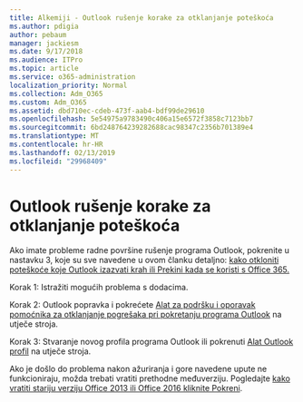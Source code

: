 ```yaml
---
title: Alkemiji - Outlook rušenje korake za otklanjanje poteškoća
ms.author: pdigia
author: pebaum
manager: jackiesm
ms.date: 9/17/2018
ms.audience: ITPro
ms.topic: article
ms.service: o365-administration
localization_priority: Normal
ms.collection: Adm_O365
ms.custom: Adm_O365
ms.assetid: dbd710ec-cdeb-473f-aab4-bdf99de29610
ms.openlocfilehash: 5e54975a9783490c406a15e6572f3858c7123bb7
ms.sourcegitcommit: 6bd248764239282688cac98347c2356b701389e4
ms.translationtype: MT
ms.contentlocale: hr-HR
ms.lasthandoff: 02/13/2019
ms.locfileid: "29968409"
---
```

# <a name="outlook-crash-troubleshooting-steps"></a>Outlook rušenje korake za otklanjanje poteškoća

Ako imate probleme radne površine rušenje programa Outlook, pokrenite u nastavku 3, koje su sve navedene u ovom članku detaljno: [kako otkloniti poteškoće koje Outlook izazvati krah ili Prekini kada se koristi s Office 365.](https://support.microsoft.com/help/2413813/how-to-troubleshoot-issues-that-cause-outlook-to-crash-or-hang-when-us)
  
Korak 1: Istražiti mogućih problema s dodacima.
  
Korak 2: Outlook popravka i pokrećete [Alat za podršku i oporavak pomoćnika za otklanjanje pogrešaka pri pokretanju programa Outlook](https://aka.ms/SaRA-OutlookWontStart) na utječe stroja. 
  
Korak 3: Stvaranje novog profila programa Outlook ili pokrenuti [Alat Outlook profil](https://aka.ms/SaRA-OutlookSetupProfile) na utječe stroja. 
  
Ako je došlo do problema nakon ažuriranja i gore navedene upute ne funkcioniraju, možda trebati vratiti prethodne međuverziju. Pogledajte [kako vratiti stariju verziju Office 2013 ili Office 2016 kliknite Pokreni](https://support.microsoft.com/help/2770432).
  

